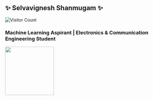 ## ✨ Selvavignesh Shanmugam ✨

![Visitor Count](https://profile-counter.glitch.me/selva-vignesh/count.svg)
### Machine Learning Aspirant | Electronics & Communication Engineering Student      
<a href="url"><img src="https://images.youracclaim.com/size/340x340/images/6b6169d0-9c67-4550-893d-1a63f18394d7/Machine_Learning_Essentials.png" height="158" width="158" ></a>




